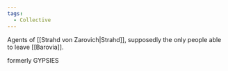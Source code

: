 ```yaml
---
tags:
  - Collective
---
```

Agents of [[Strahd von Zarovich|Strahd]], supposedly the only people able to leave [[Barovia]].

formerly GYPSIES